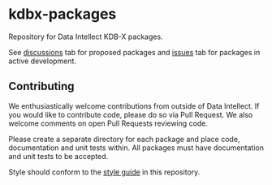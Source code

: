 # kdbx-packages

Repository for Data Intellect KDB-X packages.

See [discussions](https://github.com/DataIntellectTech/kdbx-packages/discussions)
tab for proposed packages and
[issues](https://github.com/DataIntellectTech/kdbx-packages/issues) tab for
packages in active development.

## Contributing

We enthusiastically welcome contributions from outside of Data Intellect. If you
would like to contribute code, please do so via Pull Request. We also welcome
comments on open Pull Requests reviewing code.

Please create a separate directory for each package and place code,
documentation and unit tests within. All packages must have documentation and
unit tests to be accepted.

Style should conform to the [style guide](style.md) in this repository.
